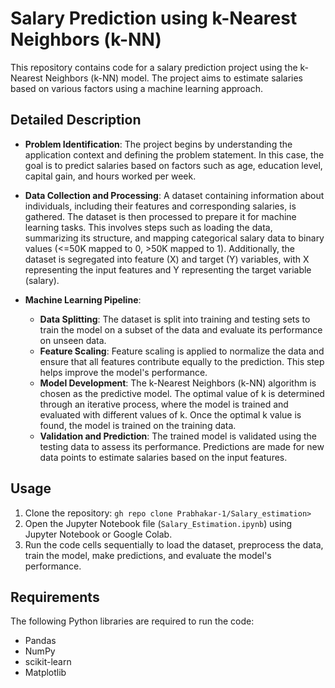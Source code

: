 # Salary Prediction using k-Nearest Neighbors (k-NN)

This repository contains code for a salary prediction project using the k-Nearest Neighbors (k-NN) model. The project aims to estimate salaries based on various factors using a machine learning approach.

## Detailed Description

- **Problem Identification**: The project begins by understanding the application context and defining the problem statement. In this case, the goal is to predict salaries based on factors such as age, education level, capital gain, and hours worked per week.

- **Data Collection and Processing**: A dataset containing information about individuals, including their features and corresponding salaries, is gathered. The dataset is then processed to prepare it for machine learning tasks. This involves steps such as loading the data, summarizing its structure, and mapping categorical salary data to binary values (<=50K mapped to 0, >50K mapped to 1). Additionally, the dataset is segregated into feature (X) and target (Y) variables, with X representing the input features and Y representing the target variable (salary).

- **Machine Learning Pipeline**:
  - **Data Splitting**: The dataset is split into training and testing sets to train the model on a subset of the data and evaluate its performance on unseen data.
  - **Feature Scaling**: Feature scaling is applied to normalize the data and ensure that all features contribute equally to the prediction. This step helps improve the model's performance.
  - **Model Development**: The k-Nearest Neighbors (k-NN) algorithm is chosen as the predictive model. The optimal value of k is determined through an iterative process, where the model is trained and evaluated with different values of k. Once the optimal k value is found, the model is trained on the training data.
  - **Validation and Prediction**: The trained model is validated using the testing data to assess its performance. Predictions are made for new data points to estimate salaries based on the input features.

## Usage

1. Clone the repository: `gh repo clone Prabhakar-1/Salary_estimation>`
2. Open the Jupyter Notebook file (`Salary_Estimation.ipynb`) using Jupyter Notebook or Google Colab.
3. Run the code cells sequentially to load the dataset, preprocess the data, train the model, make predictions, and evaluate the model's performance.

## Requirements

The following Python libraries are required to run the code:
- Pandas
- NumPy
- scikit-learn
- Matplotlib


